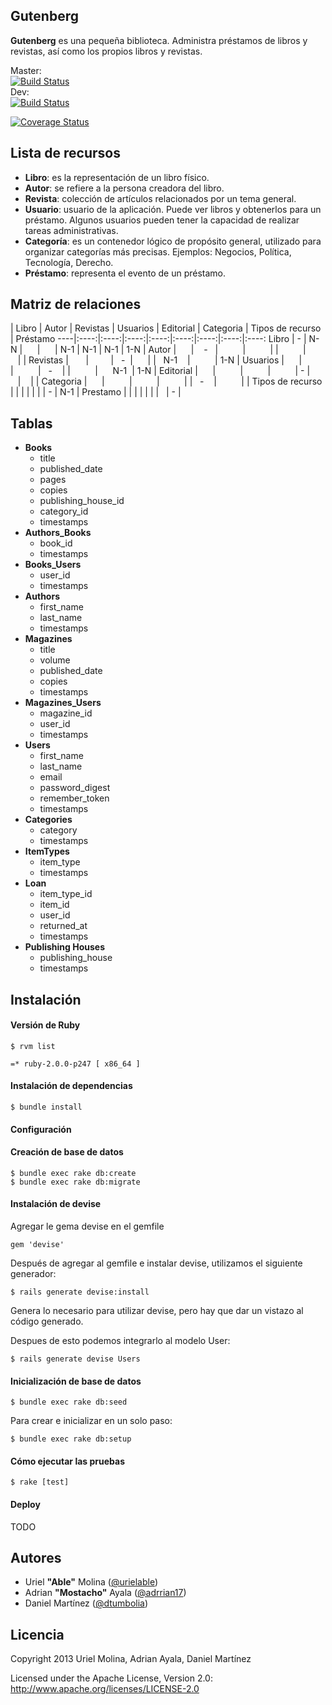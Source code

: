 ## Gutenberg

**Gutenberg** es una pequeña biblioteca. Administra préstamos de libros y revistas, así como los propios libros y revistas.

Master:  
[![Build Status](https://travis-ci.org/adrrian17/gutenberg.png?branch=master)](https://travis-ci.org/adrrian17/gutenberg)  
Dev:  
[![Build Status](https://travis-ci.org/adrrian17/gutenberg.png?branch=dev)](https://travis-ci.org/adrrian17/gutenberg)

[![Coverage Status](https://coveralls.io/repos/adrrian17/gutenberg/badge.png)](https://coveralls.io/r/adrrian17/gutenberg)

## Lista de recursos

* **Libro**: es la representación de un libro físico.
* **Autor**: se refiere a la persona creadora del libro.
* **Revista**: colección de artículos relacionados por un tema general.
* **Usuario**: usuario de la aplicación. Puede ver libros y obtenerlos para un préstamo. Algunos usuarios pueden tener la capacidad de realizar tareas administrativas.
* **Categoría**: es un contenedor lógico de propósito general, utilizado para organizar categorías más precisas. Ejemplos: Negocios, Política, Tecnología, Derecho.
* **Préstamo**: representa el evento de un préstamo.


## Matriz de relaciones


 | Libro | Autor | Revistas | Usuarios | Editorial | Categoria | Tipos de recurso | Préstamo
----|:----:|:----:|:----:|:----:|:----:|:----:|:----:|:----:
Libro               |   -   |   N-N    |          |          |    N-1    |   N-1     |       N-1         |    1-N     |
Autor               |       |    -     |          |          |           |           |                   |            |
Revistas            |       |          |     -    |          |           |   N-1     |                   |    1-N     |
Usuarios            |       |          |          |     -    |           |           |       N-1         |    1-N     |
Editorial           |       |          |          |          |     -     |           |                   |            |
Categoria           |       |          |          |          |           |     -     |                   |            |
Tipos de recurso    |       |          |          |          |           |           |         -         |    N-1     |
Prestamo            |       |          |          |          |           |           |                   |      -     |



## Tablas

* **Books**
    * title
    * published_date
    * pages
    * copies
    * publishing_house_id
    * category_id
    * timestamps
* **Authors_Books**
    * book_id
    * timestamps
* **Books_Users**
    * user_id
    * timestamps
* **Authors**
    * first_name
    * last_name
    * timestamps
* **Magazines**
    * title
    * volume
    * published_date
    * copies
    * timestamps
* **Magazines_Users**
    * magazine_id
    * user_id
    * timestamps
* **Users**
    * first_name
    * last_name
    * email
    * password_digest
    * remember_token
    * timestamps
* **Categories**
    * category
    * timestamps
* **ItemTypes**
    * item_type
    * timestamps
* **Loan**
    * item_type_id
    * item_id
    * user_id
    * returned_at
    * timestamps
* **Publishing Houses**
    * publishing_house
    * timestamps


## Instalación

#### Versión de Ruby

    $ rvm list

    =* ruby-2.0.0-p247 [ x86_64 ]


#### Instalación de dependencias

    $ bundle install

#### Configuración

#### Creación de base de datos
    $ bundle exec rake db:create
    $ bundle exec rake db:migrate

#### Instalación de devise

Agregar le gema devise en el gemfile

    gem 'devise'

Después de agregar al gemfile e instalar devise, utilizamos el siguiente generador:

    $ rails generate devise:install

Genera lo necesario para utilizar devise, pero hay que dar un vistazo al código generado.

Despues de esto podemos integrarlo al modelo User:

    $ rails generate devise Users


#### Inicialización de base de datos

    $ bundle exec rake db:seed

Para crear e inicializar en un solo paso:

    $ bundle exec rake db:setup

#### Cómo ejecutar las pruebas

    $ rake [test]

#### Deploy

TODO


## Autores

* Uriel **"Able"** Molina ([@urielable](http://twitter.com/urielable))
* Adrian **"Mostacho"** Ayala ([@adrrian17](http://twitter.com/adrrian17))
* Daniel Martínez ([@dtumbolia](http://twitter.com/dtumbolia))

## Licencia

Copyright 2013 Uriel Molina, Adrian Ayala, Daniel Martínez

Licensed under the Apache License, Version 2.0: http://www.apache.org/licenses/LICENSE-2.0
